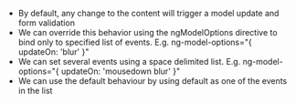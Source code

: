 * By default, any change to the content will trigger a model update and form validation
* We can override this behavior using the ngModelOptions directive to bind only to specified list of events. E.g. ng-model-options="{ updateOn: 'blur' }"
* We can set several events using a space delimited list. E.g. ng-model-options="{ updateOn: 'mousedown blur' }"
* We can use the default behaviour by using default as one of the events in the list
